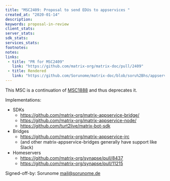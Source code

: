 ```yaml
---
title: "MSC2409: Proposal to send EDUs to appservices "
created_at: "2020-01-14"
description:
keywords: proposal-in-review
client_stats:
server_stats:
sdk_stats:
services_stats:
footnotes:
notes:
links:
 - title: "PR for MSC2409"
   link: "https://github.com/matrix-org/matrix-doc/pull/2409"
 - title: Rendered
   link: "https://github.com/Sorunome/matrix-doc/blob/soru%2Bhs/appservice-edus/proposals/2409-appservice-edus.md"
---
```


This MSC is a continuation of [MSC1888](https://github.com/matrix-org/matrix-doc/pull/1888) and thus deprecates it.

Implementations:
- SDKs
  - https://github.com/matrix-org/matrix-appservice-bridge/
  - https://github.com/matrix-org/matrix-appservice-node/
  - https://github.com/turt2live/matrix-bot-sdk
- Bridges
  - https://github.com/matrix-org/matrix-appservice-irc
  - (and other matrix-appservice-bridges generally have support like Slack)
- Homeservers
  - https://github.com/matrix-org/synapse/pull/8437
  - https://github.com/matrix-org/synapse/pull/11215

Signed-off-by: Sorunome <mail@sorunome.de>
